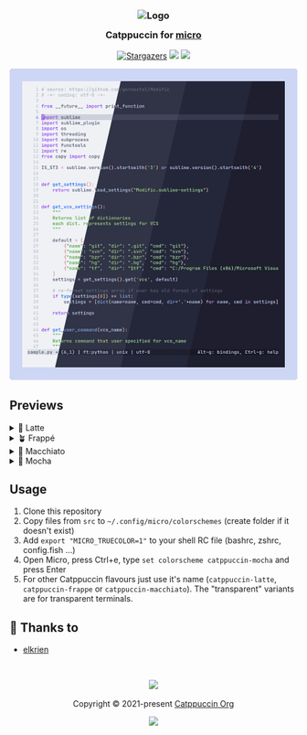 <h3 align="center">
	<img src="https://raw.githubusercontent.com/catppuccin/catppuccin/main/assets/logos/exports/1544x1544_circle.png" width="100" alt="Logo"/><br/>
	<img src="https://raw.githubusercontent.com/catppuccin/catppuccin/main/assets/misc/transparent.png" height="30" width="0px"/>
	Catppuccin for <a href="https://micro-editor.github.io">micro</a>
	<img src="https://raw.githubusercontent.com/catppuccin/catppuccin/main/assets/misc/transparent.png" height="30" width="0px"/>
</h3>
<p align="center">
    <a href="https://github.com/catppuccin/micro/stargazers"><img alt="Stargazers" src="https://img.shields.io/github/stars/catppuccin/micro?colorA=363a4f&colorB=b7bdf8&style=for-the-badge"></a>
    <a href="https://github.com/catppuccin/micro/issues"><img src="https://img.shields.io/github/issues/catppuccin/micro?colorA=363a4f&colorB=f5a97f&style=for-the-badge"></a>
    <a href="https://github.com/catppuccin/micro/contributors"><img src="https://img.shields.io/github/contributors/catppuccin/micro?colorA=363a4f&colorB=a6da95&style=for-the-badge"></a>
</p>

<p align="center">
  <img src="https://raw.githubusercontent.com/catppuccin/micro/main/assets/cat-micro.png"/>
</p>

## Previews

<details>
<summary>🌻 Latte</summary>
  <img src="https://raw.githubusercontent.com/catppuccin/micro/main/assets/micro-latte.png"/>
</details>
<details>
<summary>🪴 Frappé</summary>
  <img src="https://raw.githubusercontent.com/catppuccin/micro/main/assets/micro-frappe.png"/>
</details>
<details>
<summary>🌺 Macchiato</summary>
  <img src="https://raw.githubusercontent.com/catppuccin/micro/main/assets/micro-macchiato.png"/>
</details>
<details>
<summary>🌿 Mocha</summary>
  <img src="https://raw.githubusercontent.com/catppuccin/micro/main/assets/micro-mocha.png"/>
</details>

## Usage

1. Clone this repository 
2. Copy files from `src` to `~/.config/micro/colorschemes` (create folder if it doesn't exist)
3. Add `export "MICRO_TRUECOLOR=1"` to your shell RC file (bashrc, zshrc, config.fish ...)
4. Open Micro, press Ctrl+e, type `set colorscheme catppuccin-mocha` and press Enter
5. For other Catppuccin flavours just use it's name (`catppuccin-latte`, `catppuccin-frappe` or `catppuccin-macchiato`). The "transparent" variants are for transparent terminals.

## 💝 Thanks to

-   [elkrien](https://github.com/elkrien)

&nbsp;

<p align="center"><img src="https://raw.githubusercontent.com/catppuccin/catppuccin/main/assets/footers/gray0_ctp_on_line.svg?sanitize=true" /></p>
<p align="center">Copyright &copy; 2021-present <a href="https://github.com/catppuccin" target="_blank">Catppuccin Org</a>
<p align="center"><a href="https://github.com/catppuccin/catppuccin/blob/main/LICENSE"><img src="https://img.shields.io/static/v1.svg?style=for-the-badge&label=License&message=MIT&logoColor=d9e0ee&colorA=363a4f&colorB=b7bdf8"/></a></p>
